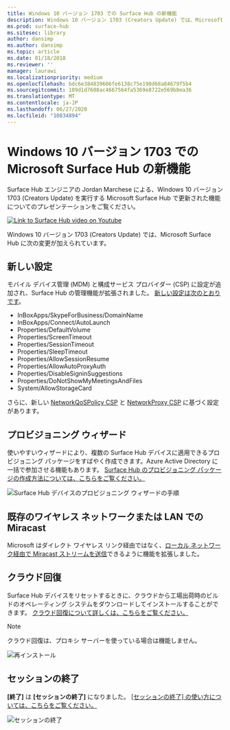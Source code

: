 ```yaml
---
title: Windows 10 バージョン 1703 での Surface Hub の新機能
description: Windows 10 バージョン 1703 (Creators Update) では、Microsoft Surface Hub に新機能が追加されます。
ms.prod: surface-hub
ms.sitesec: library
author: dansimp
ms.author: dansimp
ms.topic: article
ms.date: 01/18/2018
ms.reviewer: ''
manager: laurawi
ms.localizationpriority: medium
ms.openlocfilehash: bdc6e384839606fe6138c75e190d68a84679f5b4
ms.sourcegitcommit: 109d1d7608ac4667564fa5369e8722e569b8ea36
ms.translationtype: MT
ms.contentlocale: ja-JP
ms.lasthandoff: 06/27/2020
ms.locfileid: "10834894"
---
```

# Windows 10 バージョン 1703 での Microsoft Surface Hub の新機能

Surface Hub エンジニアの Jordan Marchese による、Windows 10 バージョン 1703 (Creators Update) を実行する Microsoft Surface Hub で更新された機能についてのプレゼンテーションをご覧ください。 

<a href="https://www.youtube.com/watch?v=R8tX10VIgq0" target="_blank"> <img src="images/whats-new-video-thumbnail.png" alt="Link to Surface Hub video on Youtube" /></a>

Windows 10 バージョン 1703 (Creators Update) では、Microsoft Surface Hub に次の変更が加えられています。

## 新しい設定

モバイル デバイス管理 (MDM) と構成サービス プロバイダー (CSP) に設定が追加され、Surface Hub の管理機能が拡張されました。 [新しい設定は次のとおりです](manage-settings-with-mdm-for-surface-hub.md)。

- InBoxApps/SkypeForBusiness/DomainName
- InBoxApps/Connect/AutoLaunch
- Properties/DefaultVolume
- Properties/ScreenTimeout
- Properties/SessionTimeout
- Properties/SleepTimeout
- Properties/AllowSessionResume
- Properties/AllowAutoProxyAuth
- Properties/DisableSigninSuggestions
- Properties/DoNotShowMyMeetingsAndFiles
- System/AllowStorageCard

さらに、新しい [NetworkQoSPolicy CSP](https://msdn.microsoft.com/windows/hardware/commercialize/customize/mdm/networkqospolicy-csp) と [NetworkProxy CSP](https://msdn.microsoft.com/windows/hardware/commercialize/customize/mdm/networkproxy-csp) に基づく設定があります。
</br>

## プロビジョニング ウィザード

使いやすいウィザードにより、複数の Surface Hub デバイスに適用できるプロビジョニング パッケージをすばやく作成できます。Azure Active Directory に一括で参加させる機能もあります。 [Surface Hub のプロビジョニング パッケージの作成方法については、こちらをご覧ください。](provisioning-packages-for-certificates-surface-hub.md)

![Surface Hub デバイスのプロビジョニング ウィザードの手順](images/wcd-wizard.png)
    
## 既存のワイヤレス ネットワークまたは LAN での Miracast 

Microsoft はダイレクト ワイヤレス リンク経由ではなく、[ローカル ネットワーク経由で Miracast ストリームを送信](miracast-over-infrastructure.md)できるように機能を拡張しました。 
    
## クラウド回復

Surface Hub デバイスをリセットするときに、クラウドから工場出荷時のビルドのオペレーティング システムをダウンロードしてインストールすることができます。 [クラウド回復について詳しくは、こちらをご覧ください。](device-reset-surface-hub.md#cloud-recovery)

>[!NOTE]
>クラウド回復は、プロキシ サーバーを使っている場合は機能しません。
    
![再インストール](images/reinstall.png)
    
## セッションの終了

**[終了]** は **[セッションの終了]** になりました。 [[セッションの終了] の使い方については、こちらをご覧ください。](i-am-done-finishing-your-surface-hub-meeting.md) 

![セッションの終了](images/end-session.png)



 

 

